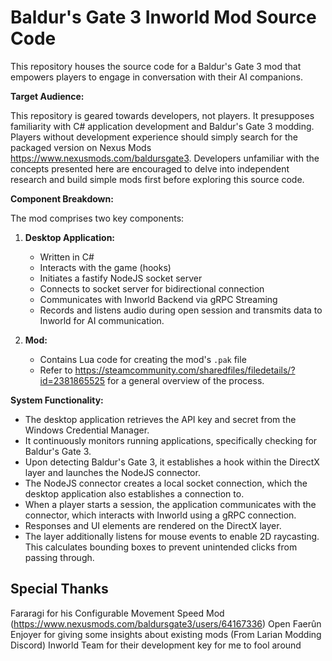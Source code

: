 # Baldur's Gate 3 Inworld Mod Source Code

This repository houses the source code for a Baldur's Gate 3 mod that empowers players to engage in conversation with their AI companions.

**Target Audience:**

This repository is geared towards developers, not players. It presupposes familiarity with C# application development and Baldur's Gate 3 modding. 
Players without development experience should simply search for the packaged version on Nexus Mods https://www.nexusmods.com/baldursgate3. 
Developers unfamiliar with the concepts presented here are encouraged to delve into independent research and build simple mods first before exploring this source code.

**Component Breakdown:**

The mod comprises two key components:

1. **Desktop Application:**
   - Written in C#
   - Interacts with the game (hooks)
   - Initiates a fastify NodeJS socket server
   - Connects to socket server for bidirectional connection
   - Communicates with Inworld Backend via gRPC Streaming
   - Records and listens audio during open session and transmits data to Inworld for AI communication.

2. **Mod:**
   - Contains Lua code for creating the mod's `.pak` file
   - Refer to https://steamcommunity.com/sharedfiles/filedetails/?id=2381865525 for a general overview of the process.

**System Functionality:**

- The desktop application retrieves the API key and secret from the Windows Credential Manager.
- It continuously monitors running applications, specifically checking for Baldur's Gate 3.
- Upon detecting Baldur's Gate 3, it establishes a hook within the DirectX layer and launches the NodeJS connector.
- The NodeJS connector creates a local socket connection, which the desktop application also establishes a connection to.
- When a player starts a session, the application communicates with the connector, which interacts with Inworld using a gRPC connection.
- Responses and UI elements are rendered on the DirectX layer.
- The layer additionally listens for mouse events to enable 2D raycasting. This calculates bounding boxes to prevent unintended clicks from passing through.


## Special Thanks
Fararagi for his Configurable Movement Speed Mod (https://www.nexusmods.com/baldursgate3/users/64167336)
Open Faerûn Enjoyer for giving some insights about existing mods (From Larian Modding Discord)
Inworld Team for their development key for me to fool around